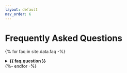 ```yaml
---
layout: default
nav_order: 6
---
```


<style type="text/css">
img {
    max-height: 500px;
    height: 100%;
    width: auto;
}
</style>

# Frequently Asked Questions

{% for faq in site.data.faq -%}
<details>
<summary><b>{{ faq.question }}</b></summary>

{{ faq.answer }}
{% if faq.image %}
<img src="{{ faq.image }}" alt="" title="">
{% endif %}

</details>
{%- endfor -%}